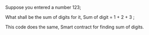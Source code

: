 Suppose you entered a number 123;

What shall be the sum of digits for it, 
Sum of digit = 1 + 2 + 3 ;

This code does the same, 
Smart contract for finding sum of digits. 